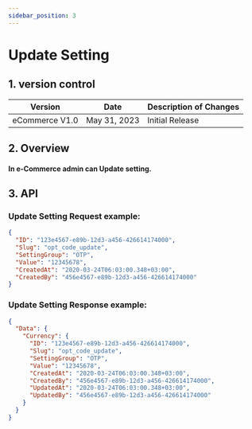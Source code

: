 ```yaml
---
sidebar_position: 3
---
```


# Update Setting

## 1. version control

| Version        | Date         | Description of Changes |
| -------------- | ------------ | ---------------------- |
| eCommerce V1.0 | May 31, 2023 | Initial Release        |

## 2. Overview

#### In e-Commerce admin can Update setting.

## 3. API

### Update Setting Request example:

```json
{
  "ID": "123e4567-e89b-12d3-a456-426614174000",
  "Slug": "opt_code_update",
  "SettingGroup": "OTP",
  "Value": "12345678",
  "CreatedAt": "2020-03-24T06:03:00.348+03:00",
  "CreatedBy": "456e4567-e89b-12d3-a456-426614174000"
}
```

### Update Setting Response example:

```json
{
  "Data": {
    "Currency": {
      "ID": "123e4567-e89b-12d3-a456-426614174000",
      "Slug": "opt_code_update",
      "SettingGroup": "OTP",
      "Value": "12345678",
      "CreatedAt": "2020-03-24T06:03:00.348+03:00",
      "CreatedBy": "456e4567-e89b-12d3-a456-426614174000",
      "UpdatedAt": "2020-03-24T06:03:00.348+03:00",
      "UpdatedBy": "456e4567-e89b-12d3-a456-426614174000"
    }
  }
}
```
